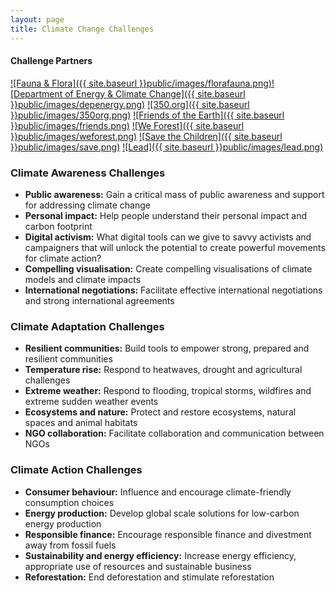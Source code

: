 ```yaml
---
layout: page
title: Climate Change Challenges
---
```

#### Challenge Partners
[![Fauna & Flora]({{ site.baseurl }}public/images/florafauna.png)](http://www.fauna-flora.org/)[![Department of Energy & Climate Change]({{ site.baseurl }}public/images/depenergy.png)](https://www.gov.uk/government/organisations/department-of-energy-climate-change)
[![350.org]({{ site.baseurl }}public/images/350org.png)](http://350.org/)
[![Friends of the Earth]({{ site.baseurl }}public/images/friends.png)](http://www.foe.co.uk/)
[![We Forest]({{ site.baseurl }}public/images/weforest.png)](http://www.weforest.org/)
[![Save the Children]({{ site.baseurl }}public/images/save.png)](http://www.savethechildren.org.uk/)
[![Lead]({{ site.baseurl }}public/images/lead.png)](http://www.lead.org/)

### Climate Awareness Challenges
* **Public awareness:** Gain a critical mass of public awareness and support for addressing climate change
* **Personal impact:** Help people understand their personal impact and carbon footprint
* **Digital activism:** What digital tools can we give to savvy activists and campaigners that will unlock the potential to create powerful movements for climate action?
* **Compelling visualisation:** Create compelling visualisations of climate models and climate impacts
* **International negotiations:** Facilitate effective international negotiations and strong international agreements

### Climate Adaptation Challenges
* **Resilient communities:** Build tools to empower strong, prepared and resilient communities
* **Temperature rise:** Respond to heatwaves, drought and agricultural challenges
* **Extreme weather:** Respond to flooding, tropical storms, wildfires and extreme sudden weather events
* **Ecosystems and nature:** Protect and restore ecosystems, natural spaces and animal habitats
* **NGO collaboration:** Facilitate collaboration and communication between NGOs

### Climate Action Challenges
* **Consumer behaviour:** Influence and encourage climate-friendly consumption choices
* **Energy production:** Develop global scale solutions for low-carbon energy production
* **Responsible finance:** Encourage responsible finance and divestment away from fossil fuels
* **Sustainability and energy efficiency:** Increase energy efficiency, appropriate use of resources and sustainable business
* **Reforestation:** End deforestation and stimulate reforestation
